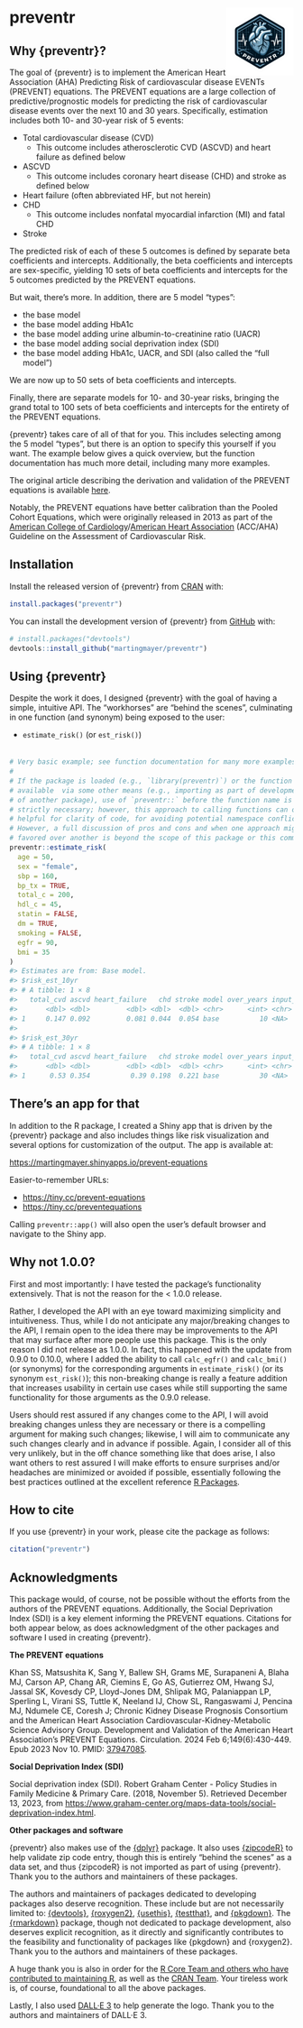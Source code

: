 
<!-- README.md is generated from README.Rmd. Please edit that file -->

# preventr <img src="man/figures/logo.png" align="right" height="120" alt="" />

<!-- badges: start -->
<!-- badges: end -->

## Why {preventr}?

The goal of {preventr} is to implement the American Heart Association
(AHA) Predicting Risk of cardiovascular disease EVENTs (PREVENT)
equations. The PREVENT equations are a large collection of
predictive/prognostic models for predicting the risk of cardiovascular
disease events over the next 10 and 30 years. Specifically, estimation
includes both 10- and 30-year risk of 5 events:

- Total cardiovascular disease (CVD)
  - This outcome includes atherosclerotic CVD (ASCVD) and heart failure
    as defined below
- ASCVD
  - This outcome includes coronary heart disease (CHD) and stroke as
    defined below
- Heart failure (often abbreviated HF, but not herein)
- CHD
  - This outcome includes nonfatal myocardial infarction (MI) and fatal
    CHD
- Stroke

The predicted risk of each of these 5 outcomes is defined by separate
beta coefficients and intercepts. Additionally, the beta coefficients
and intercepts are sex-specific, yielding 10 sets of beta coefficients
and intercepts for the 5 outcomes predicted by the PREVENT equations.

But wait, there’s more. In addition, there are 5 model “types”:

- the base model
- the base model adding HbA1c
- the base model adding urine albumin-to-creatinine ratio (UACR)
- the base model adding social deprivation index (SDI)
- the base model adding HbA1c, UACR, and SDI (also called the “full
  model”)

We are now up to 50 sets of beta coefficients and intercepts.

Finally, there are separate models for 10- and 30-year risks, bringing
the grand total to 100 sets of beta coefficients and intercepts for the
entirety of the PREVENT equations.

{preventr} takes care of all of that for you. This includes selecting
among the 5 model “types”, but there is an option to specify this
yourself if you want. The example below gives a quick overview, but the
function documentation has much more detail, including many more
examples.

The original article describing the derivation and validation of the
PREVENT equations is available
[here](https://pubmed.ncbi.nlm.nih.gov/37947085/).

Notably, the PREVENT equations have better calibration than the Pooled
Cohort Equations, which were originally released in 2013 as part of the
[American College of
Cardiology](https://pubmed.ncbi.nlm.nih.gov/24239921/)/[American Heart
Association](https://pubmed.ncbi.nlm.nih.gov/24222018/) (ACC/AHA)
Guideline on the Assessment of Cardiovascular Risk.

## Installation

Install the released version of {preventr} from
[CRAN](https://CRAN.R-project.org) with:

``` r
install.packages("preventr")
```

You can install the development version of {preventr} from
[GitHub](https://github.com/) with:

``` r
# install.packages("devtools")
devtools::install_github("martingmayer/preventr")
```

## Using {preventr}

Despite the work it does, I designed {preventr} with the goal of having
a simple, intuitive API. The “workhorses” are “behind the scenes”,
culminating in one function (and synonym) being exposed to the user:

- `estimate_risk()` (or `est_risk()`)

``` r

# Very basic example; see function documentation for many more examples
# 
# If the package is loaded (e.g., `library(preventr)`) or the function is made 
# available  via some other means (e.g., importing as part of development 
# of another package), use of `preventr::` before the function name is not
# strictly necessary; however, this approach to calling functions can often be
# helpful for clarity of code, for avoiding potential namespace conflicts, etc. 
# However, a full discussion of pros and cons and when one approach might be
# favored over another is beyond the scope of this package or this comment.
preventr::estimate_risk(
  age = 50,
  sex = "female",
  sbp = 160,
  bp_tx = TRUE,
  total_c = 200,
  hdl_c = 45,
  statin = FALSE,
  dm = TRUE,
  smoking = FALSE,
  egfr = 90,
  bmi = 35
)
#> Estimates are from: Base model.
#> $risk_est_10yr
#> # A tibble: 1 × 8
#>   total_cvd ascvd heart_failure   chd stroke model over_years input_problems
#>       <dbl> <dbl>         <dbl> <dbl>  <dbl> <chr>      <int> <chr>         
#> 1     0.147 0.092         0.081 0.044  0.054 base          10 <NA>          
#> 
#> $risk_est_30yr
#> # A tibble: 1 × 8
#>   total_cvd ascvd heart_failure   chd stroke model over_years input_problems
#>       <dbl> <dbl>         <dbl> <dbl>  <dbl> <chr>      <int> <chr>         
#> 1      0.53 0.354          0.39 0.198  0.221 base          30 <NA>
```

## There’s an app for that

In addition to the R package, I created a Shiny app that is driven by
the {preventr} package and also includes things like risk visualization
and several options for customization of the output. The app is
available at:

<https://martingmayer.shinyapps.io/prevent-equations>

Easier-to-remember URLs:

- <https://tiny.cc/prevent-equations>
- <https://tiny.cc/preventequations>

Calling `preventr::app()` will also open the user’s default browser and
navigate to the Shiny app.

## Why not 1.0.0?

First and most importantly: I have tested the package’s functionality
extensively. That is not the reason for the \< 1.0.0 release.

Rather, I developed the API with an eye toward maximizing simplicity and
intuitiveness. Thus, while I do not anticipate any major/breaking
changes to the API, I remain open to the idea there may be improvements
to the API that may surface after more people use this package. This is
the only reason I did not release as 1.0.0. In fact, this happened with
the update from 0.9.0 to 0.10.0, where I added the ability to call
`calc_egfr()` and `calc_bmi()` (or synonyms) for the corresponding
arguments in `estimate_risk()` (or its synonym `est_risk()`); this
non-breaking change is really a feature addition that increases
usability in certain use cases while still supporting the same
functionality for those arguments as the 0.9.0 release.

Users should rest assured if any changes come to the API, I will avoid
breaking changes unless they are necessary or there is a compelling
argument for making such changes; likewise, I will aim to communicate
any such changes clearly and in advance if possible. Again, I consider
all of this very unlikely, but in the off chance something like that
does arise, I also want others to rest assured I will make efforts to
ensure surprises and/or headaches are minimized or avoided if possible,
essentially following the best practices outlined at the excellent
reference [R Packages](https://r-pkgs.org/lifecycle.html).

## How to cite

If you use {preventr} in your work, please cite the package as follows:

``` r
citation("preventr")
```

## Acknowledgments

This package would, of course, not be possible without the efforts from
the authors of the PREVENT equations. Additionally, the Social
Deprivation Index (SDI) is a key element informing the PREVENT
equations. Citations for both appear below, as does acknowledgment of
the other packages and software I used in creating {preventr}.

**The PREVENT equations**

Khan SS, Matsushita K, Sang Y, Ballew SH, Grams ME, Surapaneni A, Blaha
MJ, Carson AP, Chang AR, Ciemins E, Go AS, Gutierrez OM, Hwang SJ,
Jassal SK, Kovesdy CP, Lloyd-Jones DM, Shlipak MG, Palaniappan LP,
Sperling L, Virani SS, Tuttle K, Neeland IJ, Chow SL, Rangaswami J,
Pencina MJ, Ndumele CE, Coresh J; Chronic Kidney Disease Prognosis
Consortium and the American Heart Association
Cardiovascular-Kidney-Metabolic Science Advisory Group. Development and
Validation of the American Heart Association’s PREVENT Equations.
Circulation. 2024 Feb 6;149(6):430-449. Epub 2023 Nov 10. PMID:
[37947085](https://pubmed.ncbi.nlm.nih.gov/37947085/).

**Social Deprivation Index (SDI)**

Social deprivation index (SDI). Robert Graham Center - Policy Studies in
Family Medicine & Primary Care. (2018, November 5). Retrieved December
13, 2023, from
<https://www.graham-center.org/maps-data-tools/social-deprivation-index.html>.

**Other packages and software**

{preventr} also makes use of the
[{dplyr}](https://CRAN.R-project.org/package=dplyr) package. It also
uses [{zipcodeR}](https://CRAN.R-project.org/package=zipcodeR) to help
validate zip code entry, though this is entirely “behind the scenes” as
a data set, and thus {zipcodeR} is not imported as part of using
{preventr}. Thank you to the authors and maintainers of these packages.

The authors and maintainers of packages dedicated to developing packages
also deserve recognition. These include but are not necessarily limited
to: [{devtools}](https://CRAN.R-project.org/package=devtools),
[{roxygen2}](https://CRAN.R-project.org/package=roxygen2),
[{usethis}](https://CRAN.R-project.org/package=usethis),
[{testthat}](https://CRAN.R-project.org/package=testthat), and
[{pkgdown}](https://CRAN.R-project.org/package=pkgdown). The
[{rmarkdown}](https://CRAN.R-project.org/package=rmarkdown) package,
though not dedicated to package development, also deserves explicit
recognition, as it directly and significantly contributes to the
feasibility and functionality of packages like {pkgdown} and {roxygen2}.
Thank you to the authors and maintainers of these packages.

A huge thank you is also in order for the [R Core Team and others who
have contributed to maintaining
R](https://www.r-project.org/contributors.html), as well as the [CRAN
Team](https://CRAN.R-project.org/CRAN_team.htm). Your tireless work is,
of course, foundational to all the above packages.

Lastly, I also used [DALL·E 3](https://openai.com/dall-e-3) to help
generate the logo. Thank you to the authors and maintainers of DALL·E 3.
